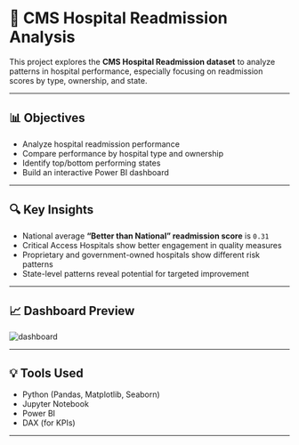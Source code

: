 # 🏥 CMS Hospital Readmission Analysis

This project explores the **CMS Hospital Readmission dataset** to analyze patterns in hospital performance, especially focusing on readmission scores by type, ownership, and state.

---

## 📊 Objectives

- Analyze hospital readmission performance
- Compare performance by hospital type and ownership
- Identify top/bottom performing states
- Build an interactive Power BI dashboard

---

## 🔍 Key Insights

- National average **“Better than National” readmission score** is `0.31`
- Critical Access Hospitals show better engagement in quality measures
- Proprietary and government-owned hospitals show different risk patterns
- State-level patterns reveal potential for targeted improvement

---

## 📈 Dashboard Preview

![dashboard](https://github.com/user-attachments/assets/0ee47267-d2a4-46fa-8757-3990dad9645e)

---

## 💡 Tools Used

- Python (Pandas, Matplotlib, Seaborn)
- Jupyter Notebook
- Power BI
- DAX (for KPIs)

---
